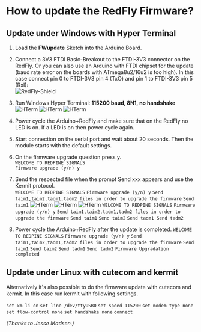 # How to update the RedFly Firmware?

## Update under Windows with Hyper Terminal

1. Load the **FWupdate** Sketch into the Arduino Board.

2. Connect a 3V3 FTDI Basic-Breakout to the FTDI-3V3 connector on the RedFly. 
   Or you can also use an Arduino with FTDI chipset for the update (baud rate error on the boards with ATmega8u2/16u2 is too high).
   In this case connect pin 0 to FTDI-3V3 pin 4 (TxO) and pin 1 to FTDI-3V3 pin 5 (RxI):<br>
   ![RedFly-Shield](https://github.com/watterott/RedFly-Shield/raw/master/fw/update_guide/fw_redfly.png)

3. Run Windows Hyper Terminal: **115200 baud, 8N1, no handshake**<br>
   ![HTerm](https://github.com/watterott/RedFly-Shield/raw/master/fw/update_guide/fw_hterm1.png)
   ![HTerm](https://github.com/watterott/RedFly-Shield/raw/master/fw/update_guide/fw_hterm2.png)
   ![HTerm](https://github.com/watterott/RedFly-Shield/raw/master/fw/update_guide/fw_hterm3.png)

4. Power cycle the Arduino+RedFly and make sure that on the RedFly no LED is on. If a LED is on then power cycle again.

5. Start connection on the serial port and wait about 20 seconds. Then the module starts with the default settings.

6. On the firmware upgrade question press y.<br>
   `WELCOME TO REDPINE SIGNALS`<br>
   `Firmware upgrade (y/n) y`<br>

7. Send the respected file when the prompt Send xxx appears and use the Kermit protocol.<br>
   ``WELCOME TO REDPINE SIGNALS``
   ``Firmware upgrade (y/n) y``
   ``Send taim1,taim2,tadm1,tadm2 files in order to upgrade the firmware``
   ``Send taim1``
   ![HTerm](https://github.com/watterott/RedFly-Shield/raw/master/fw/update_guide/fw_hterm4.png)
   ![HTerm](https://github.com/watterott/RedFly-Shield/raw/master/fw/update_guide/fw_hterm5.png)
   ![HTerm](https://github.com/watterott/RedFly-Shield/raw/master/fw/update_guide/fw_hterm6.png)
   ``WELCOME TO REDPINE SIGNALS``
   ``Firmware upgrade (y/n) y``
   ``Send taim1,taim2,tadm1,tadm2 files in order to upgrade the firmware``
   ``Send taim1``
   ``Send taim2``
   ``Send tadm1
   Send tadm2``

8. Power cycle the Arduino+RedFly after the update is completed.
   ``WELCOME TO REDPINE SIGNALS``
   ``Firmware upgrade (y/n) y``
   ``Send taim1,taim2,tadm1,tadm2 files in order to upgrade the firmware``
   ``Send taim1``
   ``Send taim2``
   ``Send tadm1``
   ``Send tadm2``
   ``Firmware Upgradation completed``


## Update under Linux with cutecom and kermit

Alternatively it's also possible to do the firmware update with cutecom and kermit. 
In this case run kermit with following settings.

   ``set xm li on``
   ``set line /dev/ttyUSB0``
   ``set speed 115200``
   ``set modem type none``
   ``set flow-control none``
   ``set handshake none``
   ``connect``

_(Thanks to Jesse Madsen.)_
